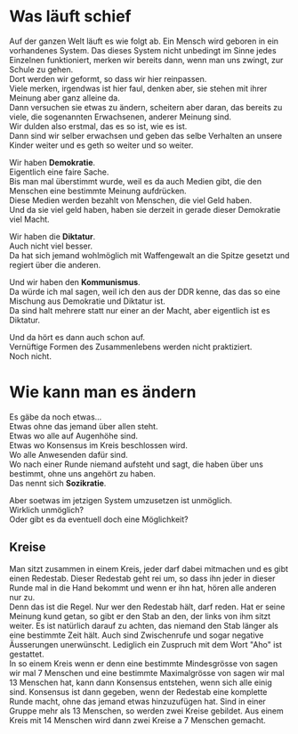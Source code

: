 # Was läuft schief
Auf der ganzen Welt läuft es wie folgt ab.
Ein Mensch wird geboren in ein vorhandenes System.
Das dieses System nicht unbedingt im Sinne jedes Einzelnen funktioniert, merken wir bereits dann, wenn man uns zwingt, zur Schule zu gehen.  
Dort werden wir geformt, so dass wir hier reinpassen.  
Viele merken, irgendwas ist hier faul, denken aber, sie stehen mit ihrer Meinung aber ganz alleine da.  
Dann versuchen sie etwas zu ändern, scheitern aber daran, das bereits zu viele, die sogenannten Erwachsenen, anderer Meinung sind.  
Wir dulden also erstmal, das es so ist, wie es ist.  
Dann sind wir selber erwachsen und geben das selbe Verhalten an unsere Kinder weiter und es geth so weiter und so weiter.  

Wir haben **Demokratie**.  
Eigentlich eine faire Sache.  
Bis man mal überstimmt wurde, weil es da auch Medien gibt, die den Menschen eine bestimmte Meinung aufdrücken.  
Diese Medien werden bezahlt von Menschen, die viel Geld haben.  
Und da sie viel geld haben, haben sie derzeit in gerade dieser Demokratie viel Macht.  

Wir haben die **Diktatur**.  
Auch nicht viel besser.  
Da hat sich jemand wohlmöglich mit Waffengewalt an die Spitze gesetzt und regiert über die anderen.  

Und wir haben den **Kommunismus**.  
Da würde ich mal sagen, weil ich den aus der DDR kenne, das das so eine Mischung aus Demokratie und Diktatur ist.  
Da sind halt mehrere statt nur einer an der Macht, aber eigentlich ist es Diktatur.  

Und da hört es dann auch schon auf.  
Vernüftige Formen des Zusammenlebens werden nicht praktiziert.  
Noch nicht.  

# Wie kann man es ändern
Es gäbe da noch etwas...  
Etwas ohne das jemand über allen steht.  
Etwas wo alle auf Augenhöhe sind.  
Etwas wo Konsensus im Kreis beschlossen wird.  
Wo alle Anwesenden dafür sind.  
Wo nach einer Runde niemand aufsteht und sagt, die haben über uns bestimmt, ohne uns angehört zu haben.  
Das nennt sich **Sozikratie**.  

Aber soetwas im jetzigen System umzusetzen ist unmöglich.  
Wirklich unmöglich?  
Oder gibt es da eventuell doch eine Möglichkeit?  

## Kreise
Man sitzt zusammen in einem Kreis, jeder darf dabei mitmachen und es gibt einen Redestab. Dieser Redestab geht rei um, so dass ihn jeder in dieser Runde mal in die Hand bekommt und wenn er ihn hat, hören alle anderen nur zu.   
Denn das ist die Regel. Nur wer den Redestab hält, darf reden. Hat er seine Meinung kund getan, so gibt er den Stab an den, der links von ihm sitzt weiter. Es ist natürlich darauf zu achten, das niemand den Stab länger als eine bestimmte Zeit hält. Auch sind Zwischenrufe und sogar negative Äusserungen unerwünscht. Lediglich ein Zuspruch mit dem Wort "Aho" ist gestattet.  
In so einem Kreis wenn er denn eine bestimmte Mindesgrösse von sagen wir mal 7 Menschen und eine bestimmte Maximalgrösse von sagen wir mal 13 Menschen hat, kann dann Konsensus entstehen, wenn sich alle einig sind. Konsensus ist dann gegeben, wenn der Redestab eine komplette Runde macht, ohne das jemand etwas hinzuzufügen hat. Sind in einer Gruppe mehr als 13 Menschen, so werden zwei Kreise gebildet.
Aus einem Kreis mit 14 Menschen wird dann zwei Kreise a 7 Menschen gemacht.    